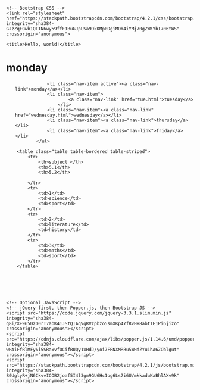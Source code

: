 <!doctype html>
<html lang="en">
  <head>
    <!-- Required meta tags -->
    <meta charset="utf-8">
    <meta name="viewport" content="width=device-width, initial-scale=1, shrink-to-fit=no">

    <!-- Bootstrap CSS -->
    <link rel="stylesheet" href="https://stackpath.bootstrapcdn.com/bootstrap/4.2.1/css/bootstrap.min.css" integrity="sha384-GJzZqFGwb1QTTN6wy59ffF1BuGJpLSa9DkKMp0DgiMDm4iYMj70gZWKYbI706tWS" crossorigin="anonymous">

    <title>Hello, world!</title>
  </head>
  <body>
        <h1>monday</h1>
<nav class="navbar navbar-expand-lg navbar-light bg-light">
        <ul class="navbar-nav">
                
               
                <li class="nav-item active"><a class="nav-link">monday</a></li>
                <li class="nav-item">
                        <a class="nav-link" href="tue.html">tuesday</a>
                    </li>
                <li class="nav-item"><a class="nav-link" href="wednesday.html">wednesday</a></li>
                <li class="nav-item"><a class="nav-link">thursday</a></li>
                <li class="nav-item"><a class="nav-link">friday</a></li>
            </ul>
</nav>
                
        
            
        <table class="table table-bordered table-striped">
            <tr>
                <th>subject </th>
                <th>5.1</th>
                <th>5.2</th>
                
            </tr>
            <tr>
                <td>1</td>
                <td>science</td>
                <td>sport</td>
            </tr>
            <tr>
                <td>2</td>
                <td>literature</td>
                <td>history</td>
            </tr>
            <tr>
                <td>3</td>
                <td>maths</td>
                <td>sport</td>
            </tr>
        </table>
        
     
      
      
    

    <!-- Optional JavaScript -->
    <!-- jQuery first, then Popper.js, then Bootstrap JS -->
    <script src="https://code.jquery.com/jquery-3.3.1.slim.min.js" integrity="sha384-q8i/X+965DzO0rT7abK41JStQIAqVgRVzpbzo5smXKp4YfRvH+8abtTE1Pi6jizo" crossorigin="anonymous"></script>
    <script src="https://cdnjs.cloudflare.com/ajax/libs/popper.js/1.14.6/umd/popper.min.js" integrity="sha384-wHAiFfRlMFy6i5SRaxvfOCifBUQy1xHdJ/yoi7FRNXMRBu5WHdZYu1hA6ZOblgut" crossorigin="anonymous"></script>
    <script src="https://stackpath.bootstrapcdn.com/bootstrap/4.2.1/js/bootstrap.min.js" integrity="sha384-B0UglyR+jN6CkvvICOB2joaf5I4l3gm9GU6Hc1og6Ls7i6U/mkkaduKaBhlAXv9k" crossorigin="anonymous"></script>
  </body>
</html>
